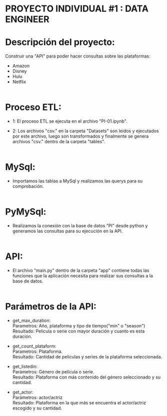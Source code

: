 #            PROYECTO INDIVIDUAL #1 : DATA ENGINEER 


# Descripción del proyecto:

Construir una "API" para poder hacer consultas sobre las plataformas: 
- Amazon
- Disney 
- Hulu  
- Netflix<br><br>

# Proceso ETL:

- 1: El proceso ETL se ejecuta en el archivo "PI-01.ipynb". <br>

- 2: Los archivos "csv." en la carpeta "Datasets" son leidos y ejecutados por este archivo, luego son transformados y finalmente se genera archivos "csv." dentro de la carpeta "tables".<br><br>

# MySql:

- Importamos las tablas a MySql y realizamos las querys para su comprobación. <br><br>

# PyMySql:

- Realizamos la conexión con la base de datos "PI" desde python y generamos las consultas para su ejecución en la API.<br><br> 

# API:

- El archivo "main.py" dentro de la carpeta "app" contiene todas las funciones que la aplicación necesita para realizar sus consultas a la base de datos.<br><br>

# Parámetros de la API:

- get_max_duration: <br>
    Parametros: Año, plataforma y tipo de tiempo("min" o "season")<br>
    Resultado: Pelicula o serie con mayor duración y cuanto es esta duración.<br>

- get_count_plataform: <br>
        Parametros: Plataforma.<br>
        Resultado: Cantidad de películas y series de la plataforma seleccionada.<br>

- get_listedin: <br>
    Parámetros: Género de película o serie.<br>
    Resultado: Plataforma con más contenido del género seleccionado y su cantidad.<br>

- get_actor: <br>
    Parámetros: actor/actriz<br>
    Resultado: Plataforma en la que más se encuentra el actor/actriz escogido y su cantidad.<br><br>